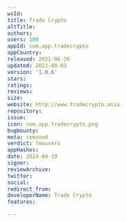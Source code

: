 ```yaml
---
wsId: 
title: Trade Crypto
altTitle: 
authors: 
users: 500
appId: com.app.tradecrypto
appCountry: 
released: 2021-06-26
updated: 2021-08-03
version: '1.0.6'
stars: 
ratings: 
reviews: 
size: 
website: http://www.tradecrypto.asia
repository: 
issue: 
icon: com.app.tradecrypto.png
bugbounty: 
meta: removed
verdict: fewusers
appHashes: 
date: 2024-04-19
signer: 
reviewArchive: 
twitter: 
social: 
redirect_from: 
developerName: Trade Crypto
features: 

---
```


